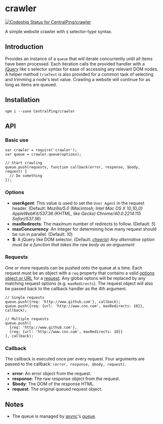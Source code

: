 crawler
====================

[ ![Codeship Status for CentralPing/crawler](https://codeship.com/projects/d139b670-a0f1-0132-c300-3e3486fb28a9/status?branch=master)](https://codeship.com/projects/65568)

A simple website crawler with `$` selector-type syntax.

## Introduction

Provides an instance of a `queue` that will iterate concurrently until all items have been processed. Each iteration calls the provided handler with a [jQuery](http://api.jquery.com/) like `$` selector syntax for ease of accessing any relevant DOM nodes. A helper method `trimText` is also provided for a common task of selecting and trimming a node's text value. Crawling a website will continue for as long as items are queued.

## Installation

`npm i --save CentralPing/crawler`

## API

### Basic use

```JS
var crawler = require('crawler');
var queue = crawler.queue(options);

// Start crawling
queue.push(requests, function callback(error, response, $body, request) {
  // Do something
});
```

### Options
* **userAgent**: This value is used to set the `User Agent` in the request header.
  (Default: *Mozilla/5.0 (Macintosh; Intel Mac OS X 10_10_0) AppleWebKit/537.36 (KHTML, like Gecko) Chrome/40.0.2214.115 Safari/537.36*)
* **maxRedirects**: The maximum number of redirects to follow.
  (Default: *5*)
* **maxConcurrency**: An integer for determining how many request should be run in parallel.
  (Default: *10*)
* **$**: A jQuery like DOM selector.
  (Default: *[cheerio](http://cheeriojs.github.io/cheerio/)*)
 *Any alternative option must be a function that takes the raw body as an arguement*

### Requests
One or more requests can be pushed onto the queue at a time. Each request must be an object with a `req` property that contains a valid [options object or URL](https://github.com/request/request#requestoptions-callback) for a [request](https://github.com/request/request). Any global optons will be replaced by any matching request options (e.g. `maxRedirects`). The request object will also be passed back to the callback handler as the 4th argument.

```JS
// Single requests
queue.push({req: 'http://www.github.com'}, callback);
queue.push({req: {url: 'http://www.cnn.com', maxRedirects: 10}}, callback);

// Multiple requests
queue.push([
  {req: 'http://www.github.com'},
  {req: {url: 'http://www.cnn.com', maxRedirects: 10}}
], callback);
```

### Callback
The callback is executed once per every request. Four arguments are passed to the callback: `(error, response, $body, request)`.
* **error**: An error object from the request.
* **response**: The raw response object from the request.
* **$body**: The DOM of the response HTML.
* **request**: The original queued request object.

## Notes
* The queue is managed by [async](https://github.com/caolan/async)'s [queue](https://github.com/caolan/async#queue).
